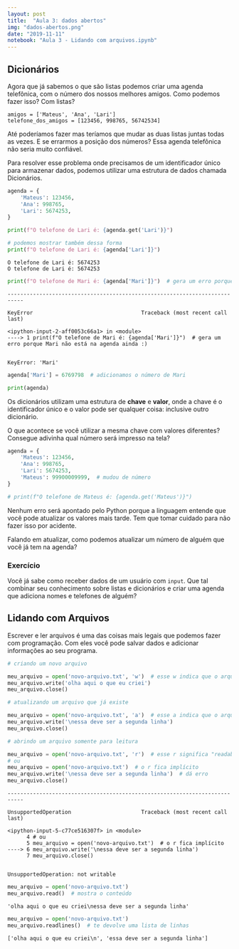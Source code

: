 ```yaml
---
layout: post
title:  "Aula 3: dados abertos"
img: "dados-abertos.png"
date: "2019-11-11"
notebook: "Aula 3 - Lidando com arquivos.ipynb"
---
```


## Dicionários

Agora que já sabemos o que são listas podemos criar uma agenda telefônica, com o número dos nossos
melhores amigos. Como podemos fazer isso? Com listas?

```
amigos = ['Mateus', 'Ana', 'Lari']
telefone_dos_amigos = [123456, 998765, 56742534]
```

Até poderíamos fazer mas teríamos que mudar as duas listas juntas todas as vezes.
E se errarmos a posição dos números? Essa agenda telefônica não seria muito confiável.

Para resolver esse problema onde precisamos de um identificador único para armazenar dados,
podemos utilizar uma estrutura de dados chamada Dicionários.


```python
agenda = {
    'Mateus': 123456,
    'Ana': 998765,
    'Lari': 5674253,
}

print(f"O telefone de Lari é: {agenda.get('Lari')}")

# podemos mostrar também dessa forma
print(f"O telefone de Lari é: {agenda['Lari']}")
```

    O telefone de Lari é: 5674253
    O telefone de Lari é: 5674253



```python
print(f"O telefone de Mari é: {agenda['Mari']}")  # gera um erro porque Mari não está na agenda ainda :)
```


    ---------------------------------------------------------------------------

    KeyError                                  Traceback (most recent call last)

    <ipython-input-2-aff0053c66a1> in <module>
    ----> 1 print(f"O telefone de Mari é: {agenda['Mari']}")  # gera um erro porque Mari não está na agenda ainda :)
    

    KeyError: 'Mari'



```python
agenda['Mari'] = 6769798  # adicionamos o número de Mari

print(agenda)
```

Os dicionários utilizam uma estrutura de **chave** e **valor**, onde a chave é o identificador único
e o valor pode ser qualquer coisa: inclusive outro dicionário.

O que acontece se você utilizar a mesma chave com valores diferentes?
Consegue adivinha qual número será impresso na tela?


```python
agenda = {
    'Mateus': 123456,
    'Ana': 998765,
    'Lari': 5674253,
    'Mateus': 99900009999,  # mudou de número
}

# print(f"O telefone de Mateus é: {agenda.get('Mateus')}")
```

Nenhum erro será apontado pelo Python porque a linguagem entende que você pode atualizar os valores
mais tarde. Tem que tomar cuidado para não fazer isso por acidente.

Falando em atualizar, como podemos atualizar um número de alguém que você já tem na agenda?

### Exercício

Você já sabe como receber dados de um usuário com `input`. Que tal
combinar seu conhecimento sobre listas e dicionários e criar uma agenda que adiciona
nomes e telefones de alguém?


## Lidando com Arquivos

Escrever e ler arquivos é uma das coisas mais legais que podemos fazer com programação.
Com eles você pode salvar dados e adicionar informações ao seu programa.


```python
# criando um novo arquivo

meu_arquivo = open('novo-arquivo.txt', 'w')  # esse w indica que o arquivo é "writable" (pode ter algo escrito, em português)
meu_arquivo.write('olha aqui o que eu criei')
meu_arquivo.close()
```


```python
# atualizando um arquivo que já existe

meu_arquivo = open('novo-arquivo.txt', 'a')  # esse a indica que o arquivo é "appendable" (pode ser adicionado, em português)
meu_arquivo.write('\nessa deve ser a segunda linha')
meu_arquivo.close()
```


```python
# abrindo um arquivo somente para leitura

meu_arquivo = open('novo-arquivo.txt', 'r')  # esse r significa "readable" (de legível)
# ou
meu_arquivo = open('novo-arquivo.txt')  # o r fica implícito
meu_arquivo.write('\nessa deve ser a segunda linha')  # dá erro
meu_arquivo.close()

```


    ---------------------------------------------------------------------------

    UnsupportedOperation                      Traceback (most recent call last)

    <ipython-input-5-c77ce516307f> in <module>
          4 # ou
          5 meu_arquivo = open('novo-arquivo.txt')  # o r fica implícito
    ----> 6 meu_arquivo.write('\nessa deve ser a segunda linha')
          7 meu_arquivo.close()


    UnsupportedOperation: not writable



```python
meu_arquivo = open('novo-arquivo.txt')
meu_arquivo.read()  # mostra o conteúdo
```




    'olha aqui o que eu criei\nessa deve ser a segunda linha'




```python
meu_arquivo = open('novo-arquivo.txt')
meu_arquivo.readlines()  # te devolve uma lista de linhas
```




    ['olha aqui o que eu criei\n', 'essa deve ser a segunda linha']

